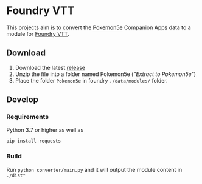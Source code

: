 # Foundry VTT
This projects aim is to convert the [Pokemon5e](https://www.pokemon5e.com) Companion Apps data to a module for [Foundry VTT](https://foundryvtt.com/).

## Download
1. Download the latest [release](https://github.com/Jerakin/p5e-foundryVTT/releases)
2. Unzip the file into a folder named Pokemon5e (*"Extract to Pokemon5e"*)
3. Place the folder `Pokemon5e` in foundry `./data/modules/` folder.

## Develop
### Requirements
Python 3.7 or higher as well as  
```
pip install requests
```


### Build
Run `python converter/main.py` and it will output the module content in `./dist*`

